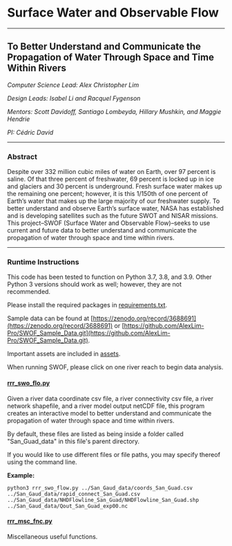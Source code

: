 # Surface Water and Observable Flow

---

## To Better Understand and Communicate the Propagation of Water Through Space and Time Within Rivers

_Computer Science Lead: Alex Christopher Lim_

_Design Leads: Isabel Li and Racquel Fygenson_

_Mentors: Scott Davidoff, Santiago Lombeyda, Hillary Mushkin, and Maggie Hendrie_

_PI: Cédric David_

---

### Abstract

Despite over 332 million cubic miles of water on Earth, over 97 percent is saline.  Of that three percent of freshwater, 69 percent is locked up in ice and glaciers and 30 percent is underground.  Fresh surface water makes up the remaining one percent; however, it is this 1/150th of one percent of Earth’s water that makes up the large majority of our freshwater supply.  To better understand and observe Earth’s surface water, NASA has established and is developing satellites such as the future SWOT and NISAR missions.  This project–SWOF (Surface Water and Observable Flow)–seeks to use current and future data to better understand and communicate the propagation of water through space and time within rivers.

---

### Runtime Instructions

This code has been tested to function on Python 3.7, 3.8, and 3.9.  Other Python 3 versions should work as well; however, they are not recommended.

Please install the required packages in [requirements.txt](requirements.txt).

Sample data can be found at [https://zenodo.org/record/3688691](https://zenodo.org/record/3688691) or [https://github.com/AlexLim-Pro/SWOF_Sample_Data.git](https://github.com/AlexLim-Pro/SWOF_Sample_Data.git).

Important assets are included in [assets](assets).

When running SWOF, please click on one river reach to begin data analysis.

#### [rrr_swo_flo.py](rrr_swo_flo.py)

Given a river data coordinate csv file, a river connectivity csv file, a river network shapefile, and a river model output netCDF file, this program creates an interactive model to better understand and communicate the propagation of water through space and time within rivers.

By default, these files are listed as being inside a folder called "San_Guad_data" in this file's parent directory.

If you would like to use different files or file paths, you may specify thereof using the command line.

**Example:**

`python3 rrr_swo_flow.py ../San_Gaud_data/coords_San_Guad.csv ../San_Gaud_data/rapid_connect_San_Guad.csv ../San_Gaud_data/NHDFlowline_San_Guad/NHDFlowline_San_Guad.shp ../San_Gaud_data/Qout_San_Guad_exp00.nc`

#### [rrr_msc_fnc.py](rrr_msc_fnc.py)

Miscellaneous useful functions.